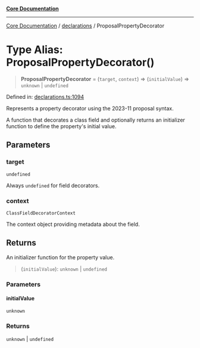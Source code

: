 [**Core Documentation**](../../README.md)

***

[Core Documentation](../../README.md) / [declarations](../README.md) / ProposalPropertyDecorator

# Type Alias: ProposalPropertyDecorator()

> **ProposalPropertyDecorator** = (`target`, `context`) => (`initialValue`) => `unknown` \| `undefined`

Defined in: [declarations.ts:1094](https://github.com/stonemjs/core/blob/85781fe5b87769612839dd6b850ba45186d357fa/src/declarations.ts#L1094)

Represents a property decorator using the 2023-11 proposal syntax.

A function that decorates a class field and optionally returns an initializer function
to define the property's initial value.

## Parameters

### target

`undefined`

Always `undefined` for field decorators.

### context

`ClassFieldDecoratorContext`

The context object providing metadata about the field.

## Returns

An initializer function for the property value.

> (`initialValue`): `unknown` \| `undefined`

### Parameters

#### initialValue

`unknown`

### Returns

`unknown` \| `undefined`
